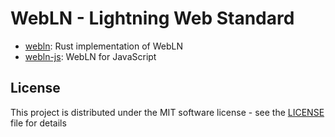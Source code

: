# WebLN - Lightning Web Standard

* [webln](./webln/): Rust implementation of WebLN
* [webln-js](./webln-js/): WebLN for JavaScript

## License

This project is distributed under the MIT software license - see the [LICENSE](LICENSE) file for details
